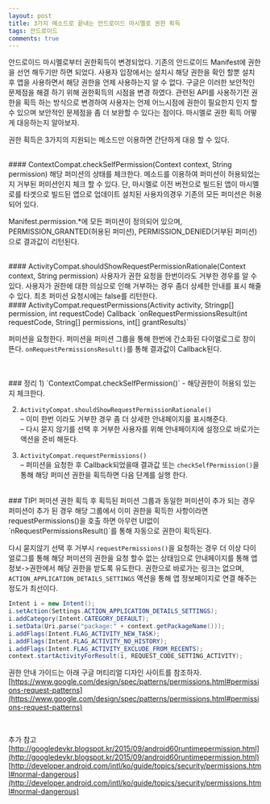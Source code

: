 ```yaml
---
layout: post
title: 3가지 메소드로 끝내는 안드로이드 마시멜로 권한 획득
tags: 안드로이드
comments: true
---
```


안드로이드 마시멜로부터 권한획득이 변경되었다. 기존의 안드로이드 Manifest에 권한을 선언 해두기만 하면 되었다. 사용자 입장에서는 설치시 해당 권한을 확인 할뿐 설치 후 앱을 사용하면서 해당 권한을 언제 사용하는지 알 수 없다. 구글은 이러한 보안적인 문제점을 해결 하기 위해 권한획득의 시점을 변경 하였다. 관련된 API를 사용하기전 권한을 획득 하는 방식으로 변경하여 사용자는 언제 어느시점에 권한이 필요한지 인지 할 수 있으며 보안적인 문제점을 좀 더 보완할 수 있다는 점이다. 마시멜로 권한 획득 어떻게 대응하는지 알아보자.  

권한 획득은 3가지의 지원되는 메소드만 이용하면 간단하게 대응 할 수 있다.  


<br>
#### ContextCompat.checkSelfPermission(Context context, String permission)  
해당 퍼미션의 상태를 체크한다. 메소드를 이용하여 퍼미션이 허용되었는지 거부된 퍼미션인지 체크 할 수 있다. 단, 마시멜로 이전 버전으로 빌드된 앱이 마시멜로를 타겟으로 빌드된 앱으로 업데이트 설치된 사용자의경우 기존의 모든 퍼미션은 허용되어 있다.  

Manifest.permission.*에 모든 퍼미션이 정의되어 있으며, PERMISSION_GRANTED(허용된 퍼미션), PERMISSION_DENIED(거부된 퍼미션)으로 결과값이 리턴된다.  

<br>
#### ActivityCompat.shouldShowRequestPermissionRationale(Context context, String permission)  
사용자가 권한 요청을 한번이라도 거부한 경우를 알 수 있다. 사용자가 권한에 대한 의심으로 인해 거부하는 경우 좀더 상세한 안내를 표시 해줄 수 있다. 최초 퍼미션 요청시에는 false를 리턴한다.  

<br>
#### ActivityCompat.requestPermissions(Activity activity, Stringp[] permission, int requestCode)  
Callback  
`onRequestPermissionsResult(int requestCode, String[] permissions, int[] grantResults)`  

퍼미션을 요청한다. 퍼미션을 퍼미션 그룹을 통해 한번에 간소화된 다이얼로그로 창이 뜬다. `onRequestPermissionsResult()`를 통해 결과값이 Callback된다.

<br>
<br>
### 정리
1) `ContextCompat.checkSelfPermission()`   
- 해당권한이 허용되 있는지 체크한다.  

2) `ActivityCompat.shouldShowRequestPermissionRationale()`  
– 이미 한번 이라도 거부한 경우 좀 더 상세한 안내페이지를 표시해준다.  
– 다시 묻지 않기를 선택 후 거부한 사용자를 위해 안내페이지에 설정으로 바로가는 액션을 준비 해둔다.   

3) `ActivityCompat.requestPermissions()`  
– 퍼미션을 요청한 후 Callback되었을때 결과값 또는 `checkSelfPermission()`을 통해 해당 퍼미션 권한을 획득하면 다음 단계를 실행 한다.  

<br>
### TIP!
퍼미션 권한 획득 후 획득된 퍼미션 그룹과 동일한 퍼미션이 추가 되는 경우
퍼미션이 추가 된 경우 해당 그룹에서 이미 권한을 획득한 사항이라면 requestPermissions()을 호출 하면 아무런 UI없이 `nRequestPermissionsResult()`를 통해 자동으로 권한이 획득된다.

다시 묻지않기 선택 후 거부시 `requestPermissions()`을 요청하는 경우 더 이상 다이얼로그를 통해 해당 퍼미션의 권한을 요청 할수 없는 상태임으로 안내페이지를 통해 앱 정보->권한에서 해당 권한을 받도록 유도한다. 권한으로 바로가는 링크는 없으며, `ACTION_APPLICATION_DETAILS_SETTINGS` 액션을 통해 앱 정보페이지로 연결 해주는 정도가 최선이다.

```java
Intent i = new Intent();
i.setAction(Settings.ACTION_APPLICATION_DETAILS_SETTINGS);
i.addCategory(Intent.CATEGORY_DEFAULT);
i.setData(Uri.parse("package:" + context.getPackageName()));
i.addFlags(Intent.FLAG_ACTIVITY_NEW_TASK);
i.addFlags(Intent.FLAG_ACTIVITY_NO_HISTORY);
i.addFlags(Intent.FLAG_ACTIVITY_EXCLUDE_FROM_RECENTS);
context.startActivityForResult(i, REQUEST_CODE_SETTING_ACTIVITY);
```  

권한 안내 가이드는 아래 구글 머티리얼 디자인 사이트를 참조하자.  
[https://www.google.com/design/spec/patterns/permissions.html#permissions-request-patterns](https://www.google.com/design/spec/patterns/permissions.html#permissions-request-patterns)

<br>

추가 참고  
[http://googledevkr.blogspot.kr/2015/09/android60runtimepermission.html](http://googledevkr.blogspot.kr/2015/09/android60runtimepermission.html)  
[http://developer.android.com/intl/ko/guide/topics/security/permissions.html#normal-dangerous](http://developer.android.com/intl/ko/guide/topics/security/permissions.html#normal-dangerous)

